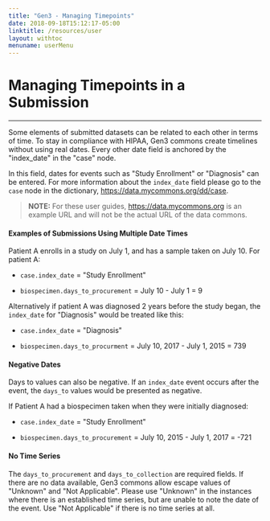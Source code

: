```yaml
---
title: "Gen3 - Managing Timepoints"
date: 2018-09-18T15:12:17-05:00
linktitle: /resources/user
layout: withtoc
menuname: userMenu
---
```


# Managing Timepoints in a Submission
* * *

Some elements of submitted datasets can be related to each other in terms of time. To stay in compliance with HIPAA, Gen3 commons create timelines without using real dates. Every other date field is anchored by the "index_date" in the "case" node.  

In this field, dates for events such as "Study Enrollment" or "Diagnosis" can be entered. For more information about the `index_date` field please go to the `case` node in the dictionary, https://data.mycommons.org/dd/case.

> __NOTE:__ For these user guides, https://data.mycommons.org is an example URL and will not be the actual URL of the data commons.

<h4> Examples of Submissions Using Multiple Date Times </h4>

Patient A enrolls in a study on July 1, and has a sample taken on July 10. For patient A:

* `case.index_date` = "Study Enrollment"

* `biospecimen.days_to_procurement` = July 10 - July 1 = 9

Alternatively if patient A was diagnosed 2 years before the study began, the `index_date` for "Diagnosis" would be treated like this:

* `case.index_date` = "Diagnosis"

* `biospecimen.days_to_procurment` = July 10, 2017 - July 1, 2015 =  739

<h4> Negative Dates </h4>

Days to values can also be negative. If an `index_date` event occurs after the event, the `days_to` values would be presented as negative. 

If Patient A had a biospecimen taken when they were initially diagnosed:

* `case.index_date` = "Study Enrollment"

* `biospecimen.days_to_procurement` = July 10, 2015 - July 1, 2017 = -721

<h4> No Time Series </h4>

The `days_to_procurement` and `days_to_collection` are required fields. If there are no data available, Gen3 commons allow escape values of "Unknown" and "Not Applicable". Please use "Unknown" in the instances where there is an established time series, but are unable to note the date of the event. Use "Not Applicable" if there is no time series at all.